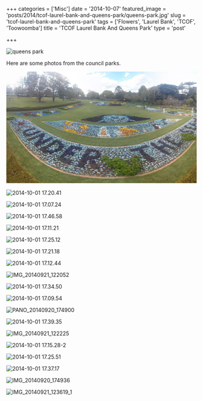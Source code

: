 +++
categories = ['Misc']
date = '2014-10-07'
featured_image = 'posts/2014/tcof-laurel-bank-and-queens-park/queens-park.jpg'
slug = 'tcof-laurel-bank-and-queens-park'
tags = ['Flowers', 'Laurel Bank', 'TCOF', 'Toowoomba']
title = 'TCOF Laurel Bank And Queens Park'
type = 'post'

+++

![queens park](queens-park.jpg)

Here are some photos from the council parks.

![PANO_20140920_144431](pano_20140920_144431.jpg)

![2014-10-01 17.20.41](2014-10-01-17-20-41.jpg)

![2014-10-01 17.07.24](2014-10-01-17-07-24.jpg)

![2014-10-01 17.46.58](2014-10-01-17-46-58.jpg)

![2014-10-01 17.11.21](2014-10-01-17-11-21.jpg)

![2014-10-01 17.25.12](2014-10-01-17-25-12.jpg)

![2014-10-01 17.21.18](2014-10-01-17-21-18.jpg)

![2014-10-01 17.12.44](2014-10-01-17-12-44.jpg)

![IMG_20140921_122052](img_20140921_1220521.jpg)

![2014-10-01 17.34.50](2014-10-01-17-34-501.jpg)

![2014-10-01 17.09.54](2014-10-01-17-09-541.jpg)

![PANO_20140920_174900](pano_20140920_1749001.jpg)

![2014-10-01 17.39.35](2014-10-01-17-39-351.jpg)

![IMG_20140921_122225](img_20140921_1222251.jpg)

![2014-10-01 17.15.28-2](2014-10-01-17-15-28-2.jpg)

![2014-10-01 17.25.51](2014-10-01-17-25-51.jpg)

![2014-10-01 17.37.17](2014-10-01-17-37-171.jpg)

![IMG_20140920_174936](img_20140920_1749361.jpg)

![IMG_20140921_123619_1](img_20140921_123619_11.jpg)